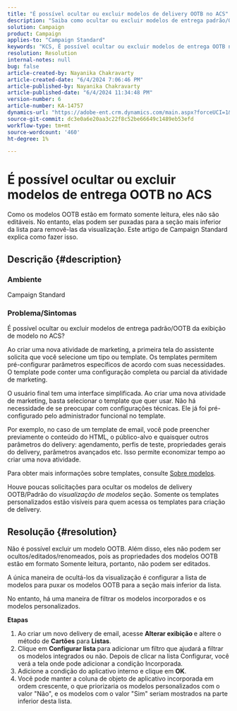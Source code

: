 ```yaml
---
title: "É possível ocultar ou excluir modelos de delivery OOTB no ACS"
description: "Saiba como ocultar ou excluir modelos de entrega padrão/OOTB da exibição de modelo no Adobe Campaign Standard (ACS)."
solution: Campaign
product: Campaign
applies-to: "Campaign Standard"
keywords: "KCS, É possível ocultar ou excluir modelos de entrega OOTB no ACS"
resolution: Resolution
internal-notes: null
bug: false
article-created-by: Nayanika Chakravarty
article-created-date: "6/4/2024 7:06:46 PM"
article-published-by: Nayanika Chakravarty
article-published-date: "6/4/2024 11:34:48 PM"
version-number: 6
article-number: KA-14757
dynamics-url: "https://adobe-ent.crm.dynamics.com/main.aspx?forceUCI=1&pagetype=entityrecord&etn=knowledgearticle&id=d3a78294-a522-ef11-840a-002248092444"
source-git-commit: dc3e0a6e20aa3c22f8c52be66649c1489eb53efd
workflow-type: tm+mt
source-wordcount: '460'
ht-degree: 1%

---
```


# É possível ocultar ou excluir modelos de entrega OOTB no ACS


Como os modelos OOTB estão em formato somente leitura, eles não são editáveis. No entanto, elas podem ser puxadas para a seção mais inferior da lista para removê-las da visualização. Este artigo de Campaign Standard explica como fazer isso.

## Descrição {#description}


### <b>Ambiente</b>

Campaign Standard

### <b>Problema/Sintomas</b>

É possível ocultar ou excluir modelos de entrega padrão/OOTB da exibição de modelo no ACS?

Ao criar uma nova atividade de marketing, a primeira tela do assistente solicita que você selecione um tipo ou template. Os templates permitem pré-configurar parâmetros específicos de acordo com suas necessidades. O template pode conter uma configuração completa ou parcial da atividade de marketing.

O usuário final tem uma interface simplificada. Ao criar uma nova atividade de marketing, basta selecionar o template que quer usar. Não há necessidade de se preocupar com configurações técnicas. Ele já foi pré-configurado pelo administrador funcional no template.

Por exemplo, no caso de um template de email, você pode preencher previamente o conteúdo do HTML, o público-alvo e quaisquer outros parâmetros do delivery: agendamento, perfis de teste, propriedades gerais do delivery, parâmetros avançados etc. Isso permite economizar tempo ao criar uma nova atividade.

Para obter mais informações sobre templates, consulte [Sobre modelos](https://experienceleague.adobe.com/docs/campaign-standard/using/getting-started/marketing-plans/marketing-activity-templates.html?lang=en).

Houve poucas solicitações para ocultar os modelos de delivery OOTB/Padrão do *visualização de modelos* seção. Somente os templates personalizados estão visíveis para quem acessa os templates para criação de delivery.






## Resolução {#resolution}


Não é possível excluir um modelo OOTB. Além disso, eles não podem ser ocultos/editados/renomeados, pois as propriedades dos modelos OOTB estão em formato Somente leitura, portanto, não podem ser editados.

A única maneira de ocultá-los da visualização é configurar a lista de modelos para puxar os modelos OOTB para a seção mais inferior da lista.

No entanto, há uma maneira de filtrar os modelos incorporados e os modelos personalizados.

<b>Etapas</b>

1. Ao criar um novo delivery de email, acesse <b>Alterar exibição </b>e altere o método de <b>Cartões</b> para <b>Listas</b>.
2. Clique em <b>Configurar lista </b>para adicionar um filtro que ajudará a filtrar os modelos integrados ou não. Depois de clicar na lista Configurar, você verá a tela onde pode adicionar a condição Incorporada.
3. Adicione a condição do aplicativo interno e clique em <b>OK</b>.
4. Você pode manter a coluna de objeto de aplicativo incorporada em ordem crescente, o que priorizaria os modelos personalizados com o valor &quot;Não&quot;, e os modelos com o valor &quot;Sim&quot; seriam mostrados na parte inferior desta lista.

